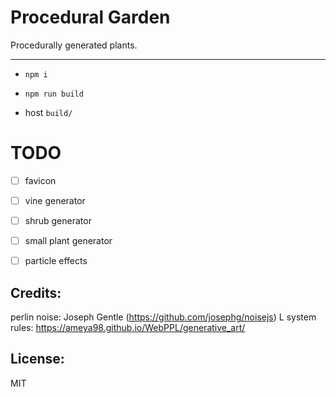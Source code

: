 # Procedural Garden

Procedurally generated plants.

---

- `npm i`

- `npm run build`

- host `build/`

# TODO

- [ ] favicon

- [ ] vine generator

- [ ] shrub generator

- [ ] small plant generator

- [ ] particle effects

## Credits:

perlin noise: Joseph Gentle (https://github.com/josephg/noisejs)
L system rules: https://ameya98.github.io/WebPPL/generative_art/

## License:

MIT